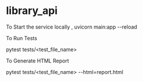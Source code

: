 # library_api

To Start the service locally , 
uvicorn main:app --reload 

To Run Tests

pytest tests/<test_file_name>

To Generate HTML Report

pytest tests/<test_file_name> --html=report.html